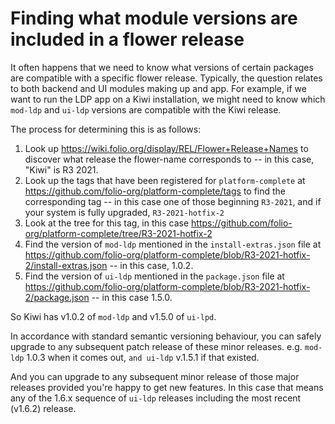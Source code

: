 # Finding what module versions are included in a flower release

It often happens that we need to know what versions of certain packages are compatible with a specific flower release. Typically, the question relates to both backend and UI modules making up and app. For example, if we want to run the LDP app on a Kiwi installation, we might need to know which `mod-ldp` and `ui-ldp` versions are compatible with the Kiwi release.

The process for determining this is as follows:

1. Look up https://wiki.folio.org/display/REL/Flower+Release+Names to discover what release the flower-name corresponds to -- in this case, "Kiwi" is R3 2021.
2. Look up the tags that have been registered for `platform-complete` at https://github.com/folio-org/platform-complete/tags to find the corresponding tag -- in this case one of those beginning `R3-2021`, and if your system is fully upgraded, `R3-2021-hotfix-2`
3. Look at the tree for this tag, in this case https://github.com/folio-org/platform-complete/tree/R3-2021-hotfix-2
4. Find the version of `mod-ldp` mentioned in the `install-extras.json` file at https://github.com/folio-org/platform-complete/blob/R3-2021-hotfix-2/install-extras.json -- in this case, 1.0.2.
5. Find the version of `ui-ldp` mentioned in the `package.json` file at https://github.com/folio-org/platform-complete/blob/R3-2021-hotfix-2/package.json -- in this case 1.5.0.

So Kiwi has v1.0.2 of `mod-ldp` and v1.5.0 of `ui-lpd`.

In accordance with standard semantic versioning behaviour, you can safely upgrade to any subsequent patch release of these minor releases. e.g. `mod-ldp` 1.0.3 when it comes out, `and ui-ldp` v.1.5.1 if that existed.

And you can upgrade to any subsequent minor release of those major releases provided you're happy to get new features. In this case that means any of the 1.6.x sequence of `ui-ldp` releases including the most recent (v1.6.2) release.

